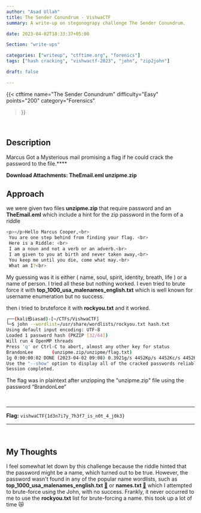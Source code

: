 ```yaml
---
author: "Asad Ullah"
title: The Sender Conundrum - VishwaCTF
summary: A write-up on stegonograpy challenge The Sender Conundrum.

date: 2023-04-02T18:33:37+05:00

Section: "write-ups"

categories: ["writeup", "ctftime.org", "forenics"]
tags: ["hash cracking", "vishwactf-2023", "john", "zip2john"]

draft: false

---
```



{{< 
ctftime 
name="The Sender Conundrum" 
difficulty="Easy"  
points="200"
category="Forensics"
>}}

&nbsp;



## Description

Marcus Got a Mysterious mail promising a flag if he could crack the password to the file.****

**Download Attachments: TheEmail.eml  unzipme.zip**

## Approach

we were given two files **unzipme.zip** that require password and an **TheEmail.eml** which include a hint for the zip password in the form of a riddle

```bash
<p></p>Hello Marcus Cooper,<br>
 You are one step behind from finding your flag. <br>
 Here is a Riddle: <br>
 I am a noun and not a verb or an adverb.<br>
 I am given to you at birth and never taken away,<br>
 You keep me until you die, come what may.<br>
 What am I?<br>
```

My guessing was it is either ( name, soul, spirit, identity, breath, life ) or a name of person. I tried all these but nothing worked. I even tried to brute force it with ****top_1000_usa_malenames_english.txt**** which is well known for username enumeration but no success.

then i tried to bruteforce it with **rockyou.txt** and it worked.

```bash
┌──(kali㉿iasad)-[~/CTFs/VishwaCTF]
└─$ john --wordlist=/usr/share/wordlists/rockyou.txt hash.txt 
Using default input encoding: UTF-8
Loaded 1 password hash (PKZIP [32/64])
Will run 4 OpenMP threads
Press 'q' or Ctrl-C to abort, almost any other key for status
BrandonLee       (unzipme.zip/unzipme/flag.txt)     
1g 0:00:00:02 DONE (2023-04-02 09:08) 0.3921g/s 4452Kp/s 4452Kc/s 4452KC/s
Use the "--show" option to display all of the cracked passwords reliably
Session completed.
```

The flag was in plaintext after unzipping the "unzipme.zip" file using the password “BrandonLee”

&nbsp;

---

**Flag:** `vishwaCTF{1d3n7i7y_7h3f7_is_n0t_4_j0k3}`

---

&nbsp;

## My Thoughts

I feel somewhat let down by this challenge because the riddle hinted that the password might be a name, which turned out to be true. However, the password wasn't found in any of the popular name wordlists, such as **top_1000_usa_malenames_english.txt [🔗](https://github.com/x-o-r-r-o/Cracking/blob/master/top_1000_usa_malenames_english.txt)** or **names.txt [🔗](https://github.com/huntergregal/wordlists/blob/master/names.txt)** which I attempted to brute-force using the John, with no success. Frankly, it never occurred to me to use the **rockyou.txt** list for brute-forcing a name. this took up a lot of time 😿


&nbsp;
